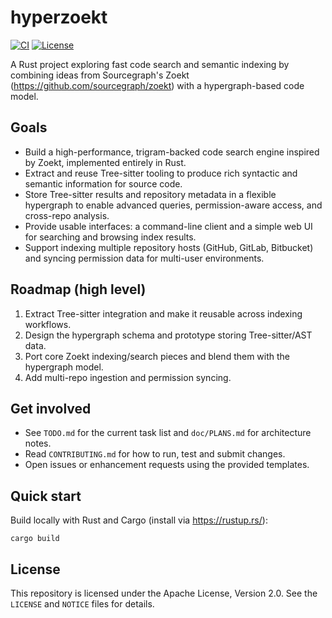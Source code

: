 # hyperzoekt

[![CI](https://github.com/dcieslak19973/hyperzoekt/actions/workflows/ci.yml/badge.svg)](https://github.com/dcieslak19973/hyperzoekt/actions)
[![License](https://img.shields.io/badge/license-Apache%202.0-blue.svg)](LICENSE)

A Rust project exploring fast code search and semantic indexing by combining ideas from Sourcegraph's Zoekt (https://github.com/sourcegraph/zoekt) with a hypergraph-based code model.

Goals
-----
- Build a high-performance, trigram-backed code search engine inspired by Zoekt, implemented entirely in Rust.
- Extract and reuse Tree-sitter tooling to produce rich syntactic and semantic information for source code.
- Store Tree-sitter results and repository metadata in a flexible hypergraph to enable advanced queries, permission-aware access, and cross-repo analysis.
- Provide usable interfaces: a command-line client and a simple web UI for searching and browsing index results.
- Support indexing multiple repository hosts (GitHub, GitLab, Bitbucket) and syncing permission data for multi-user environments.

Roadmap (high level)
--------------------
1. Extract Tree-sitter integration and make it reusable across indexing workflows.
2. Design the hypergraph schema and prototype storing Tree-sitter/AST data.
3. Port core Zoekt indexing/search pieces and blend them with the hypergraph model.
4. Add multi-repo ingestion and permission syncing.

Get involved
------------
- See `TODO.md` for the current task list and `doc/PLANS.md` for architecture notes.
- Read `CONTRIBUTING.md` for how to run, test and submit changes.
- Open issues or enhancement requests using the provided templates.

Quick start
-----------
Build locally with Rust and Cargo (install via https://rustup.rs/):

	cargo build

License
-------
This repository is licensed under the Apache License, Version 2.0. See the `LICENSE` and `NOTICE` files for details.

